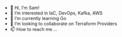 - 👋 Hi, I’m Sam!
- 👀 I’m interested in IaC, DevOps, Kafka, AWS
- 🌱 I’m currently learning Go
- 💞️ I’m looking to collaborate on Terraform Providers
- 📫 How to reach me ...

<!---
samuelcurran/samuelcurran is a ✨ special ✨ repository because its `README.md` (this file) appears on your GitHub profile.
You can click the Preview link to take a look at your changes.
--->
